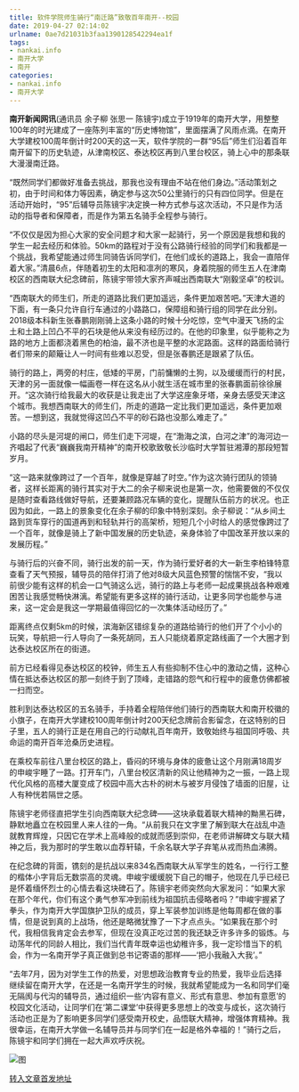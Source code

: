 ```yaml
---
title: 软件学院师生骑行“南迁路”致敬百年南开--校园
date: 2019-04-27 02:14:02
urlname: 0ae7d21031b3faa1390128542294ea1f
tags: 
- nankai.info
- 南开大学
- 南开
categories:
- nankai.info
- 南开大学
---
```


**南开新闻网讯**(通讯员 余子柳 张思一 陈镜宇)成立于1919年的南开大学，用整整100年的时光建成了一座陈列丰富的“历史博物馆”，里面摆满了风雨点滴。在南开大学建校100周年倒计时200天的这一天，软件学院的一群“95后”师生们沿着百年南开留下的历史轨迹，从津南校区、泰达校区再到八里台校区，骑上心中的那条联大漫漫南迁路。

“既然同学们都做好准备去挑战，那我也没有理由不站在他们身边。”活动策划之初，由于时间和体力等因素，确定参与这次50公里骑行的只有四位同学。但是在活动开始时，“95”后辅导员陈镜宇决定换一种方式参与这次活动，不只是作为活动的指导者和保障者，而是作为第五名骑手全程参与骑行。

“不仅仅是因为担心大家的安全问题才和大家一起骑行，另一个原因是我想和我的学生一起去经历和体验。50km的路程对于没有公路骑行经验的同学们和我都是一个挑战，我希望能通过师生同骑告诉同学们，在他们成长的道路上，我会一直陪伴着大家。”清晨6点，伴随着初生的太阳和凛冽的寒风，身着院服的师生五人在津南校区的西南联大纪念碑前，陈镜宇带领大家齐声喊出西南联大“刚毅坚卓”的校训。

“西南联大的师生们，所走的道路比我们更加遥远，条件更加艰苦吧。”天津大道的下面，有一条只允许自行车通过的小路路口，保障组和骑行组的同学在此分别。2018级本科新生张春鹏刚刚骑上这条小路的时候十分吃惊，空气中漫天飞扬的尘土和土路上凹凸不平的石块是他从来没有经历过的。在他的印象里，似乎能称之为路的地方上面都浇着黑色的柏油，最不济也是平整的水泥路面。这样的路面给骑行者们带来的颠簸让人一时间有些难以忍受，但是张春鹏还是跟紧了队伍。

骑行的路上，两旁的村庄，低矮的平房，门前慵懒的土狗，以及缓缓而行的村民，天津的另一面就像一幅画卷一样在这名从小就生活在城市里的张春鹏面前徐徐展开。“这次骑行给我最大的收获是让我走出了大学这座象牙塔，亲身去感受天津这个城市。我想西南联大的师生们，所走的道路一定比我们更加遥远，条件更加艰苦。一想到这，我就觉得这凹凸不平的砂石路也没那么难走了。”

小路的尽头是河堤的闸口，师生们走下河堤，在“渤海之滨，白河之津”的海河边一齐唱起了代表“巍巍我南开精神”的南开校歌致敬长沙临时大学暂驻湘潭的那段短暂岁月。

“这一路来就像跨过了一个百年，就像是穿越了时空。”作为这次骑行团队的领骑者，这样长距离的骑行其实对于大二的余子柳来说也是第一次，他需要做的不仅仅是随时查看路线做好导航，还要兼顾路况车辆的变化，提醒队伍前方的状况。也正因为如此，一路上的景象变化在余子柳的印象中特别深刻。余子柳说：“从乡间土路到货车穿行的国道再到和轻轨并行的高架桥，短短几个小时给人的感觉像跨过了一个百年，就像是骑上了新中国发展的历史轨迹，亲身体验了中国改革开放以来的发展历程。”

与骑行后的兴奋不同，骑行出发的前一天，作为骑行爱好者的大一新生李柏锋特意查看了天气预报，辅导员的陪伴打消了他对8级大风蓝色预警的惴惴不安，“我以前很少能有这样的机会一口气骑这么远，骑行的路上与老师一起成果挑战各种艰难困苦让我感觉畅快淋漓。希望能有更多这样的骑行活动，让更多同学也能参与进来，这一定会是我这一学期最值得回忆的一次集体活动经历了。”

距离终点仅剩5km的时候，滨海新区错综复杂的道路给骑行的他们开了个小小的玩笑，导航把一行人导向了一条死胡同，五人只能绕着原定路线画了一个大圈才到达泰达校区所在的街道。

前方已经看得见泰达校区的校钟，师生五人有些抑制不住心中的激动之情，这种心情在抵达泰达校区的那一刻终于到了顶峰，走错路的怨气和行程中的疲惫仿佛都被一扫而空。

胜利到达泰达校区的五名骑手，手持着全程陪伴他们骑行的西南联大和南开校徽的小旗子，在南开大学建校100周年倒计时200天纪念牌前合影留念，在这特别的日子里，五人的骑行正是在用自己的行动献礼百年南开，致敬始终与祖国同呼吸、共命运的南开百年沧桑历史进程。

在乘校车前往八里台校区的路上，昏闷的环境与身体的疲惫让这个月刚满18周岁的申峻宇睡了一路。打开车门，八里台校区清新的风让他精神为之一振，一路上现代化风格的高楼大厦变成了校园中高大古朴的树木与被岁月侵蚀了墙面的旧屋，让人有种恍若隔世之感。

陈镜宇老师径直把学生引向西南联大纪念碑——这块承载着联大精神的黝黑石碑，静默地矗立在校园里人来人往的一角。“从前我只在文字里了解到联大在战乱中造就教育辉煌，只因它在学术上高峰般的成就而感到崇仰，在老师讲解碑文与联大精神之后，我为那时的学生敢以血荐轩辕，千余名联大学子弃笔从戎而热血沸腾。

在纪念碑的背面，镌刻的是抗战以来834名西南联大从军学生的姓名，一行行工整的楷体小字背后无数崇高的灵魂。申峻宇缓缓脱下自己的帽子，他现在几乎已经已是怀着缅怀烈士的心情去看这块碑石了。陈镜宇老师突然向大家发问：“如果大家在那个年代，你们有这个勇气参军冲到前线为祖国抗击侵略者吗？”申峻宇握紧了拳头，作为南开大学国旗护卫队的成员，穿上军装参加训练是他每周都在做的事情，但是说到真的上战场，他还是略微犹豫了一下才点点头。“如果我在那个时代，我相信我肯定会去参军，但现在没真正吃过苦的我还缺乏许多许多的锻炼。与动荡年代的同龄人相比，我们当代青年既幸运也幼稚许多，我一定珍惜当下的机会，作为一名南开学子真正做到总书记寄语的那样——‘把小我融入大我’。”

“去年7月，因为对学生工作的热爱，对思想政治教育专业的热爱，我毕业后选择继续留在南开大学，在还是一名南开学生的时候，我就希望能成为一名和同学们毫无隔阂与代沟的辅导员，通过组织一些‘内容有意义、形式有意思、参加有意愿’的校园文化活动，让同学们在‘第二课堂’中获得更多思想上的改变与成长，这次骑行活动也正是为了影响更多同学们感受南开校史，品悟联大精神，增强体育精神。我很幸运，在南开大学做一名辅导员并与同学们在一起是格外幸福的！”骑行之后，陈镜宇和同学们拥在一起大声欢呼庆祝。

![图](http://news.nankai.edu.cn/pic/0/00/34/88/348864_905005.jpg)

[转入文章首发地址](http://news.nankai.edu.cn/qqxy/system/2019/04/13/000444476.shtml)